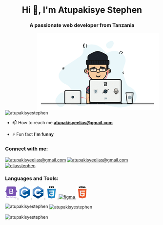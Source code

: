 <h1 align="center">Hi 👋, I'm Atupakisye Stephen</h1>
<h3 align="center">A passionate web developer from Tanzania</h3>

<img align="right" alt="coding" width="400" src="img.gif">

<p align="left"> <img src="https://komarev.com/ghpvc/?username=atupakisyestephen&label=Profile%20views&color=0e75b6&style=flat" alt="atupakisyestephen" /> </p>

- 📫 How to reach me **atupakisyeelias@gmail.com**

- ⚡ Fun fact **I'm funny**

<h3 align="left">Connect with me:</h3>
<p align="left">
<a href="https://linkedin.com/in/atupakisyeelias@gmail.com" target="blank"><img align="center" src="https://raw.githubusercontent.com/rahuldkjain/github-profile-readme-generator/master/src/images/icons/Social/linked-in-alt.svg" alt="atupakisyeelias@gmail.com" height="30" width="40" /></a>
<a href="https://stackoverflow.com/users/atupakisyeelias@gmail.com" target="blank"><img align="center" src="https://raw.githubusercontent.com/rahuldkjain/github-profile-readme-generator/master/src/images/icons/Social/stack-overflow.svg" alt="atupakisyeelias@gmail.com" height="30" width="40" /></a>
<a href="https://instagram.com/eliasstephen" target="blank"><img align="center" src="https://raw.githubusercontent.com/rahuldkjain/github-profile-readme-generator/master/src/images/icons/Social/instagram.svg" alt="eliasstephen" height="30" width="40" /></a>
</p>

<h3 align="left">Languages and Tools:</h3>
<p align="left"> <a href="https://getbootstrap.com" target="_blank" rel="noreferrer"> <img src="https://raw.githubusercontent.com/devicons/devicon/master/icons/bootstrap/bootstrap-plain-wordmark.svg" alt="bootstrap" width="40" height="40"/> </a> <a href="https://www.cprogramming.com/" target="_blank" rel="noreferrer"> <img src="https://raw.githubusercontent.com/devicons/devicon/master/icons/c/c-original.svg" alt="c" width="40" height="40"/> </a> <a href="https://www.w3schools.com/cpp/" target="_blank" rel="noreferrer"> <img src="https://raw.githubusercontent.com/devicons/devicon/master/icons/cplusplus/cplusplus-original.svg" alt="cplusplus" width="40" height="40"/> </a> <a href="https://www.w3schools.com/css/" target="_blank" rel="noreferrer"> <img src="https://raw.githubusercontent.com/devicons/devicon/master/icons/css3/css3-original-wordmark.svg" alt="css3" width="40" height="40"/> </a> <a href="https://www.figma.com/" target="_blank" rel="noreferrer"> <img src="https://www.vectorlogo.zone/logos/figma/figma-icon.svg" alt="figma" width="40" height="40"/> </a> <a href="https://www.w3.org/html/" target="_blank" rel="noreferrer"> <img src="https://raw.githubusercontent.com/devicons/devicon/master/icons/html5/html5-original-wordmark.svg" alt="html5" width="40" height="40"/> </a> </p>

<p><img align="left" src="https://github-readme-stats.vercel.app/api/top-langs?username=atupakisyestephen&show_icons=true&locale=en&layout=compact" alt="atupakisyestephen" /></p>

<p>&nbsp;<img align="center" src="https://github-readme-stats.vercel.app/api?username=atupakisyestephen&show_icons=true&locale=en" alt="atupakisyestephen" /></p>

<p><img align="center" src="https://github-readme-streak-stats.herokuapp.com/?user=atupakisyestephen&" alt="atupakisyestephen" /></p>
